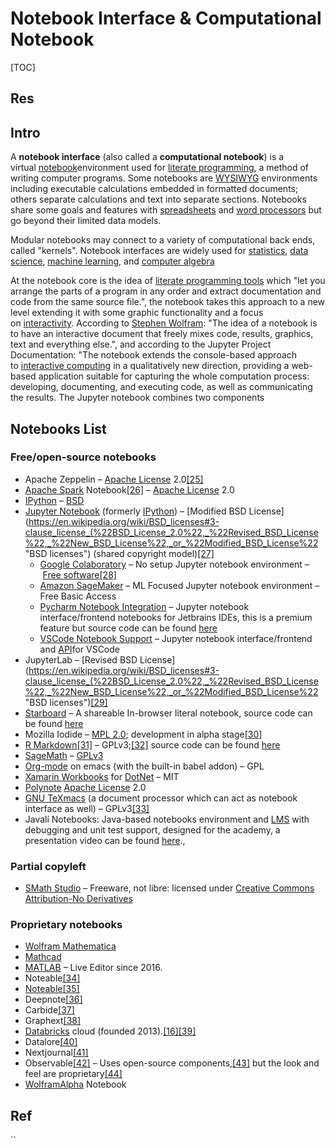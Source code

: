 # Notebook Interface & Computational Notebook

[TOC]



## Res


## Intro
A **notebook interface** (also called a **computational notebook**) is a virtual [notebook](https://en.wikipedia.org/wiki/Notebook "Notebook")environment used for [literate programming](https://en.wikipedia.org/wiki/Literate_programming "Literate programming"), a method of writing computer programs. Some notebooks are [WYSIWYG](https://en.wikipedia.org/wiki/WYSIWYG "WYSIWYG") environments including executable calculations embedded in formatted documents; others separate calculations and text into separate sections. Notebooks share some goals and features with [spreadsheets](https://en.wikipedia.org/wiki/Spreadsheet "Spreadsheet") and [word processors](https://en.wikipedia.org/wiki/Word_processor "Word processor") but go beyond their limited data models.

Modular notebooks may connect to a variety of computational back ends, called "kernels". Notebook interfaces are widely used for [statistics](https://en.wikipedia.org/wiki/Computational_statistics "Computational statistics"), [data science](https://en.wikipedia.org/wiki/Data_science "Data science"), [machine learning](https://en.wikipedia.org/wiki/Machine_learning "Machine learning"), and [computer algebra](https://en.wikipedia.org/wiki/Computer_algebra "Computer algebra")

At the notebook core is the idea of [literate programming tools](https://en.wikipedia.org/wiki/Literate_programming "Literate programming") which "let you arrange the parts of a program in any order and extract documentation and code from the same source file.", the notebook takes this approach to a new level extending it with some graphic functionality and a focus on [interactivity](https://en.wikipedia.org/wiki/Interactive_computing "Interactive computing"). According to [Stephen Wolfram](https://en.wikipedia.org/wiki/Stephen_Wolfram "Stephen Wolfram"): "The idea of a notebook is to have an interactive document that freely mixes code, results, graphics, text and everything else.", and according to the Jupyter Project Documentation: "The notebook extends the console-based approach to [interactive computing](https://en.wikipedia.org/wiki/Interactive_computing "Interactive computing") in a qualitatively new direction, providing a web-based application suitable for capturing the whole computation process: developing, documenting, and executing code, as well as communicating the results. The Jupyter notebook combines two components



## Notebooks List
### Free/open-source notebooks
- Apache Zeppelin – [Apache License](https://en.wikipedia.org/wiki/Apache_License "Apache License") 2.0[[25]](https://en.wikipedia.org/wiki/Notebook_interface#cite_note-25)
- [Apache Spark](https://en.wikipedia.org/wiki/Apache_Spark "Apache Spark") Notebook[[26]](https://en.wikipedia.org/wiki/Notebook_interface#cite_note-26) – [Apache License](https://en.wikipedia.org/wiki/Apache_License "Apache License") 2.0
- [IPython](https://en.wikipedia.org/wiki/IPython "IPython") – [BSD](https://en.wikipedia.org/wiki/BSD_licenses "BSD licenses")
- [Jupyter Notebook](https://en.wikipedia.org/wiki/Project_Jupyter#Jupyter_Notebook "Project Jupyter") (formerly [IPython](https://en.wikipedia.org/wiki/IPython "IPython")) – [Modified BSD License](https://en.wikipedia.org/wiki/BSD_licenses#3-clause_license_(%22BSD_License_2.0%22,_%22Revised_BSD_License%22,_%22New_BSD_License%22,_or_%22Modified_BSD_License%22 "BSD licenses") (shared copyright model)[[27]](https://en.wikipedia.org/wiki/Notebook_interface#cite_note-27)
    - [Google Colaboratory](https://colab.research.google.com/notebooks/intro.ipynb) – No setup Jupyter notebook environment – [Free software](https://en.wikipedia.org/wiki/Free_software "Free software")[[28]](https://en.wikipedia.org/wiki/Notebook_interface#cite_note-28)
    - [Amazon SageMaker](https://aws.amazon.com/sagemaker/) – ML Focused Jupyter notebook environment – Free Basic Access
    - [Pycharm Notebook Integration](https://www.jetbrains.com/help/pycharm/jupyter-notebook-support.html) – Jupyter notebook interface/frontend notebooks for Jetbrains IDEs, this is a premium feature but source code can be found [here](https://github.com/JetBrains/intellij-ipnb)
    - [VSCode Notebook Support](https://code.visualstudio.com/docs/python/jupyter-support) – Jupyter notebook interface/frontend and [API](https://code.visualstudio.com/api/extension-guides/notebook)for VSCode
- JupyterLab – [Revised BSD License](https://en.wikipedia.org/wiki/BSD_licenses#3-clause_license_(%22BSD_License_2.0%22,_%22Revised_BSD_License%22,_%22New_BSD_License%22,_or_%22Modified_BSD_License%22 "BSD licenses")[[29]](https://en.wikipedia.org/wiki/Notebook_interface#cite_note-29)
- [Starboard](https://starboard.gg/) – A shareable In-browser literal notebook, source code can be found [here](https://github.com/gzuidhof/starboard-notebook)
- Mozilla Iodide – [MPL 2.0](https://en.wikipedia.org/wiki/Mozilla_Public_License "Mozilla Public License"); development in alpha stage[[30]](https://en.wikipedia.org/wiki/Notebook_interface#cite_note-30)
- [R Markdown](https://rmarkdown.rstudio.com/)[[31]](https://en.wikipedia.org/wiki/Notebook_interface#cite_note-31) – GPLv3;[[32]](https://en.wikipedia.org/wiki/Notebook_interface#cite_note-32) source code can be found [here](https://github.com/rstudio/rmarkdown)
- [SageMath](https://en.wikipedia.org/wiki/SageMath "SageMath") – [GPLv3](https://en.wikipedia.org/wiki/GPLv3 "GPLv3")
- [Org-mode](https://en.wikipedia.org/wiki/Org-mode "Org-mode") on emacs (with the built-in babel addon) – GPL
- [Xamarin Workbooks](https://docs.microsoft.com/en-us/xamarin/tools/workbooks/) for [DotNet](https://en.wikipedia.org/wiki/DotNet_Core "DotNet Core") – MIT
- [Polynote](https://polynote.org/) [Apache License](https://en.wikipedia.org/wiki/Apache_License "Apache License") 2.0
- [GNU TeXmacs](https://en.wikipedia.org/wiki/GNU_TeXmacs "GNU TeXmacs") (a document processor which can act as notebook interface as well) – GPLv3[[33]](https://en.wikipedia.org/wiki/Notebook_interface#cite_note-33)
- Javalí Notebooks: Java-based notebooks environment and [LMS](https://en.wikipedia.org/wiki/Learning_management_system "Learning management system") with debugging and unit test support, designed for the academy, a presentation video can be found [here](https://www.youtube.com/watch?v=SmprxYB86mg).,


### Partial copyleft
- [SMath Studio](https://en.wikipedia.org/wiki/SMath_Studio "SMath Studio") – Freeware, not libre: licensed under [Creative Commons Attribution-No Derivatives](https://en.wikipedia.org/wiki/Creative_Commons_licenses "Creative Commons licenses")


### Proprietary notebooks
- [Wolfram Mathematica](https://en.wikipedia.org/wiki/Wolfram_Mathematica "Wolfram Mathematica")
- [Mathcad](https://en.wikipedia.org/wiki/Mathcad "Mathcad")
- [MATLAB](https://en.wikipedia.org/wiki/MATLAB "MATLAB") – Live Editor since 2016.
- Noteable[[34]](https://en.wikipedia.org/wiki/Notebook_interface#cite_note-34)
- [Noteable](https://en.wikipedia.org/w/index.php?title=Noteable&action=edit&redlink=1 "Noteable (page does not exist)")[[35]](https://en.wikipedia.org/wiki/Notebook_interface#cite_note-35)
- Deepnote[[36]](https://en.wikipedia.org/wiki/Notebook_interface#cite_note-36)
- Carbide[[37]](https://en.wikipedia.org/wiki/Notebook_interface#cite_note-37)
- Graphext[[38]](https://en.wikipedia.org/wiki/Notebook_interface#cite_note-38)
- [Databricks](https://en.wikipedia.org/wiki/Databricks "Databricks") cloud (founded 2013).[[16]](https://en.wikipedia.org/wiki/Notebook_interface#cite_note-:0-16)[[39]](https://en.wikipedia.org/wiki/Notebook_interface#cite_note-39)
- Datalore[[40]](https://en.wikipedia.org/wiki/Notebook_interface#cite_note-40)
- Nextjournal[[41]](https://en.wikipedia.org/wiki/Notebook_interface#cite_note-41)
- Observable[[42]](https://en.wikipedia.org/wiki/Notebook_interface#cite_note-42) – Uses open-source components,[[43]](https://en.wikipedia.org/wiki/Notebook_interface#cite_note-43) but the look and feel are proprietary[[44]](https://en.wikipedia.org/wiki/Notebook_interface#cite_note-44)
- [WolframAlpha](https://en.wikipedia.org/wiki/WolframAlpha "WolframAlpha") Notebook

## Ref
[Notebook interface | Wikipedia]: https://en.wikipedia.org/wiki/Notebook_interface


``
